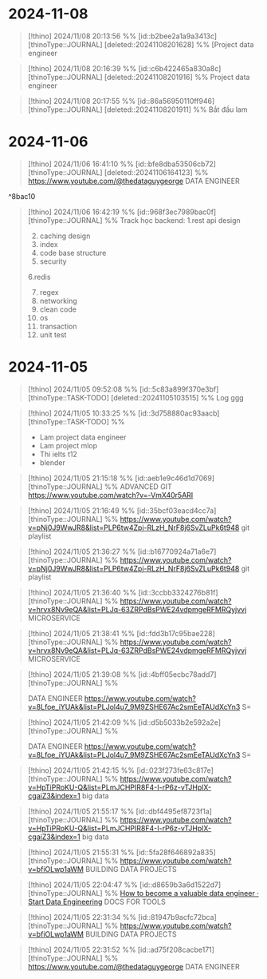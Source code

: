 
# 2024-11-08
> [!thino] 2024/11/08 20:13:56 %% [id::b2bee2a1a9a3413c] [thinoType::JOURNAL] [deleted::20241108201628] %%
> [Project data engineer


> [!thino] 2024/11/08 20:16:39 %% [id::c6b422465a830a8c] [thinoType::JOURNAL] [deleted::20241108201916] %%
> Project data engineer

> [!thino] 2024/11/08 20:17:55 %% [id::86a56950110ff946] [thinoType::JOURNAL] [deleted::20241108201911] %%
> Bắt đầu lam 

# 2024-11-06
> [!thino] 2024/11/06 16:41:10 %% [id::bfe8dba53506cb72] [thinoType::JOURNAL] [deleted::20241106164123] %%
> https://www.youtube.com/@thedataguygeorge DATA ENGINEER

^8bac10


> [!thino] 2024/11/06 16:42:19 %% [id::968f3ec7989bac0f] [thinoType::JOURNAL] %%
> Track học backend:
> 1.rest api design
> 
> 2. caching design
> 3. index
> 4. code base structure
> 5. security
> 
> 6.redis
> 
> 7. regex
> 8. networking
> 9. clean code
> 10. os
> 11. transaction
> 12. unit test

# 2024-11-05
> [!thino] 2024/11/05 09:52:08 %% [id::5c83a899f370e3bf] [thinoType::TASK-TODO] [deleted::20241105103515] %%
> Log ggg


> [!thino] 2024/11/05 10:33:25 %% [id::3d758880ac93aacb] [thinoType::TASK-TODO] %%
> - Lam project data engineer
> - Lam project mlop
> - Thi ielts t12
> - blender

> [!thino] 2024/11/05 21:15:18 %% [id::aeb1e9c46d1d7069] [thinoType::JOURNAL] %%
>  ADVANCED GIT https://www.youtube.com/watch?v=-VmX40r5ARI 

> [!thino] 2024/11/05 21:16:49 %% [id::35bcf03eacd4cc7a] [thinoType::JOURNAL] %%
> https://www.youtube.com/watch?v=pNj0J9WwJR8&list=PLP6tw4Zpj-RLzH_NrF8j6SvZLuPk6t948 git playlist

> [!thino] 2024/11/05 21:36:27 %% [id::b16770924a71a6e7] [thinoType::JOURNAL] %%
> https://www.youtube.com/watch?v=pNj0J9WwJR8&list=PLP6tw4Zpj-RLzH_NrF8j6SvZLuPk6t948 git playlist

> [!thino] 2024/11/05 21:36:40 %% [id::3ccbb3324276b81f] [thinoType::JOURNAL] %%
> https://www.youtube.com/watch?v=hrvx8Nv9eQA&list=PLJq-63ZRPdBsPWE24vdpmgeRFMRQyjvvj MICROSERVICE

> [!thino] 2024/11/05 21:38:41 %% [id::fdd3b17c95bae228] [thinoType::JOURNAL] %%
> https://www.youtube.com/watch?v=hrvx8Nv9eQA&list=PLJq-63ZRPdBsPWE24vdpmgeRFMRQyjvvj MICROSERVICE

> [!thino] 2024/11/05 21:39:08 %% [id::4bff05ecbc78add7] [thinoType::JOURNAL] %%
> 
> 
> 
> DATA ENGINEER https://www.youtube.com/watch?v=8Lfoe_iYUAk&list=PLJol4u7_9M9ZSHE67Ac2smEeTAUdXcYn3 S=
> 

> [!thino] 2024/11/05 21:42:09 %% [id::d5b5033b2e592a2e] [thinoType::JOURNAL] %%
> 
> 
> 
> DATA ENGINEER https://www.youtube.com/watch?v=8Lfoe_iYUAk&list=PLJol4u7_9M9ZSHE67Ac2smEeTAUdXcYn3 S=
> 

> [!thino] 2024/11/05 21:42:15 %% [id::023f273fe63c817e] [thinoType::JOURNAL] %%
> https://www.youtube.com/watch?v=HpTiPRoKU-Q&list=PLmJCHPIR8F4-I-rP6z-vTJHplX-cgaiZ3&index=1 big data

> [!thino] 2024/11/05 21:55:17 %% [id::dbf4495ef8723f1a] [thinoType::JOURNAL] %%
> https://www.youtube.com/watch?v=HpTiPRoKU-Q&list=PLmJCHPIR8F4-I-rP6z-vTJHplX-cgaiZ3&index=1 big data

> [!thino] 2024/11/05 21:55:31 %% [id::5fa28f646892a835] [thinoType::JOURNAL] %%
> https://www.youtube.com/watch?v=bfiOLwp1aWM BUILDING DATA PROJECTS

> [!thino] 2024/11/05 22:04:47 %% [id::d8659b3a6d1522d7] [thinoType::JOURNAL] %%
> [How to become a valuable data engineer · Start Data Engineering](https://www.startdataengineering.com/post/valuable-de-guide/) DOCS FOR TOOLS 

> [!thino] 2024/11/05 22:31:34 %% [id::81947b9acfc72bca] [thinoType::JOURNAL] %%
> https://www.youtube.com/watch?v=bfiOLwp1aWM BUILDING DATA PROJECTS

> [!thino] 2024/11/05 22:31:52 %% [id::ad75f208cacbe171] [thinoType::JOURNAL] %%
> https://www.youtube.com/@thedataguygeorge DATA ENGINEER
